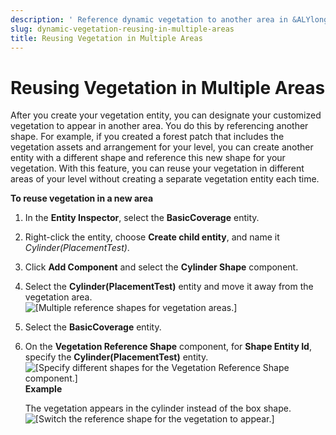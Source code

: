 ```yaml
---
description: ' Reference dynamic vegetation to another area in &ALYlong;. '
slug: dynamic-vegetation-reusing-in-multiple-areas
title: Reusing Vegetation in Multiple Areas
---
```

# Reusing Vegetation in Multiple Areas<a name="dynamic-vegetation-reusing-in-multiple-areas"></a>

After you create your vegetation entity, you can designate your customized vegetation to appear in another area\. You do this by referencing another shape\. For example, if you created a forest patch that includes the vegetation assets and arrangement for your level, you can create another entity with a different shape and reference this new shape for your vegetation\. With this feature, you can reuse your vegetation in different areas of your level without creating a separate vegetation entity each time\.

**To reuse vegetation in a new area**

1. In the **Entity Inspector**, select the **BasicCoverage** entity\.

1. Right\-click the entity, choose **Create child entity**, and name it *Cylinder\(PlacementTest\)*\.

1. Click **Add Component** and select the **Cylinder Shape** component\.

1. Select the **Cylinder\(PlacementTest\)** entity and move it away from the vegetation area\.  
![\[Multiple reference shapes for vegetation areas.\]](/images/userguide/vegetation/dynamic/create-new-vegetation-reference-area.png)

1. Select the **BasicCoverage** entity\.

1. On the **Vegetation Reference Shape** component, for **Shape Entity Id**, specify the **Cylinder\(PlacementTest\)** entity\.   
![\[Specify different shapes for the Vegetation Reference Shape component.\]](/images/userguide/vegetation/dynamic/create-new-vegetation-reference-area-1.png)  
**Example**  

   The vegetation appears in the cylinder instead of the box shape\.  
![\[Switch the reference shape for the vegetation to appear.\]](/images/userguide/vegetation/dynamic/create-new-vegetation-reference-area-2.png)